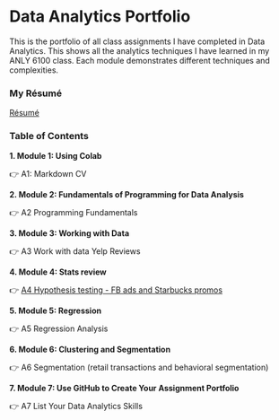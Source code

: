 # **Data Analytics Portfolio** 

This is the portfolio of all class assignments I have completed in Data Analytics. This shows all the analytics techniques I have learned in my ANLY 6100 class. Each module demonstrates different techniques and complexities.

### My Résumé
[Résumé](https://colab.research.google.com/drive/1_eR5Y4123Pfous0-2uMVw-lxKtWXyYRi?usp=sharing)
### Table of Contents
**1. Module 1: Using Colab**

:point_right: A1: Markdown CV

**2. Module 2: Fundamentals of Programming for Data Analysis**

:point_right: A2 Programming Fundamentals

**3. Module 3: Working with Data**

:point_right: A3 Work with data Yelp Reviews

**4. Module 4: Stats review**

:point_right: [A4 Hypothesis testing - FB ads and Starbucks promos](https://colab.research.google.com/drive/1r192mZrhzYbL9rXvnE07mmFPFVptrzhf?usp=sharing)

**5. Module 5: Regression**

:point_right: A5 Regression Analysis

**6. Module 6: Clustering and Segmentation**

:point_right: A6 Segmentation (retail transactions and behavioral segmentation)

**7. Module 7: Use GitHub to Create Your Assignment Portfolio**

:point_right: A7 List Your Data Analytics Skills



